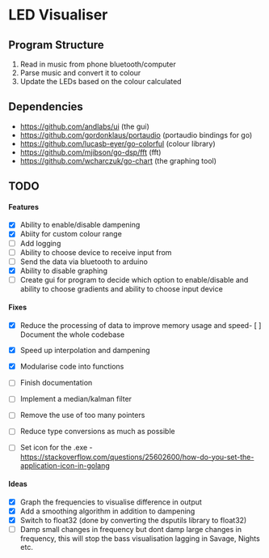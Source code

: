 # LED Visualiser

## Program Structure
1. Read in music from phone bluetooth/computer
2. Parse music and convert it to colour
3. Update the LEDs based on the colour calculated

## Dependencies
- https://github.com/andlabs/ui (the gui)
- https://github.com/gordonklaus/portaudio (portaudio bindings for go)
- https://github.com/lucasb-eyer/go-colorful (colour library)
- https://github.com/mjibson/go-dsp/fft (fft)
- https://github.com/wcharczuk/go-chart (the graphing tool)

## TODO
#### Features
- [x] Ability to enable/disable dampening
- [x] Abiity for custom colour range
- [ ] Add logging
- [ ] Ability to choose device to receive input from 
- [ ] Send the data via bluetooth to arduino
- [x] Ability to disable graphing
- [ ] Create gui for program to decide which option to enable/disable and ability to choose gradients and ability to choose input device

#### Fixes
- [x] Reduce the processing of data to improve memory usage and speed- [ ] Document the whole codebase
- [x] Speed up interpolation and dampening
- [x] Modularise code into functions
- [ ] Finish documentation
- [ ] Implement a median/kalman filter
- [ ] Remove the use of too many pointers
- [ ] Reduce type conversions as much as possible
- [ ] Set icon for the .exe - https://stackoverflow.com/questions/25602600/how-do-you-set-the-application-icon-in-golang


#### Ideas
- [x] Graph the frequencies to visualise difference in output
- [x] Add a smoothing algorithm in addition to dampening
- [x] Switch to float32 (done by converting the dsputils library to float32)
- [ ] Damp small changes in frequency but dont damp large changes in frequency, this will stop the bass visualisation lagging in Savage, Nights etc.
